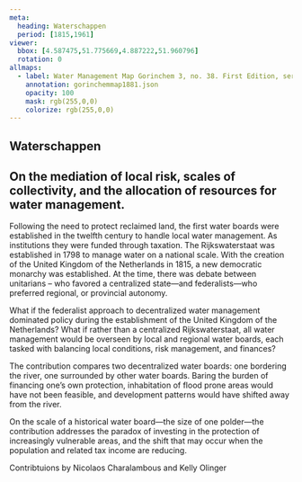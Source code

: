 ```yaml
---
meta:
  heading: Waterschappen
  period: [1815,1961]
viewer:
  bbox: [4.587475,51.775669,4.887222,51.960796]
  rotation: 0
allmaps:
  - label: Water Management Map Gorinchem 3, no. 38. First Edition, series 1, 1881. 690 x 555 mm, Scale 1:10,000. Rijkswaterstaat.
    annotation: gorinchemmap1881.json
    opacity: 100
    mask: rgb(255,0,0)
    colorize: rgb(255,0,0)
---
```


## Waterschappen

## On the mediation of local risk, scales of collectivity, and the allocation of resources for water management.

Following the need to protect reclaimed land, the first water boards were established in the twelfth century to handle local water management. As institutions they were funded through taxation. The Rijkswaterstaat was established in 1798 to manage water on a national scale. With the creation of the United Kingdom of the Netherlands in 1815, a new democratic monarchy was established. At the time, there was debate between unitarians – who favored a centralized state—and federalists—who preferred regional, or provincial autonomy. 

What if the federalist approach to decentralized water management dominated policy during the establishment of the United Kingdom of the Netherlands? What if rather than a centralized Rijkswaterstaat, all water management would be overseen by local and regional water boards, each tasked with balancing local conditions, risk management, and finances?

The contribution compares two decentralized water boards: one bordering the river, one surrounded by other water boards. Baring the burden of financing one’s own protection, inhabitation of flood prone areas would have not been feasible, and development patterns would have shifted away from the river. 

On the scale of a historical water board—the size of one polder—the contribution addresses the paradox of investing in the protection of increasingly vulnerable areas, and the shift that may occur when the population and related tax income are reducing.  



Contribtuions by Nicolaos Charalambous and Kelly Olinger
